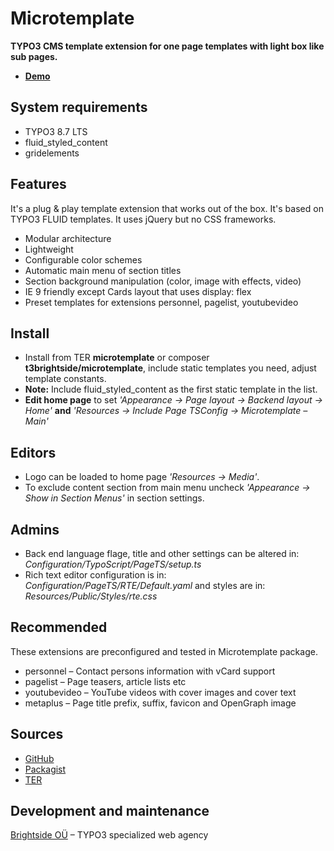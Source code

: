 # Microtemplate

**TYPO3 CMS template extension for one page templates with light box like sub pages.**

- **[Demo](https://microtemplate.t3brightside.com/)**

## System requirements

- TYPO3 8.7 LTS
- fluid_styled_content
- gridelements

## Features

It's a plug & play template extension that works out of the box. It's based on TYPO3 FLUID templates. It uses jQuery but no CSS frameworks.

- Modular architecture
- Lightweight
- Configurable color schemes
- Automatic main menu of section titles
- Section background manipulation (color, image with effects, video)
- IE 9 friendly except Cards layout that uses display: flex
- Preset templates for extensions personnel, pagelist, youtubevideo

## Install
- Install from TER **microtemplate** or composer **t3brightside/microtemplate**, include static templates you need, adjust template constants.
- **Note:** Include fluid_styled_content as the first static template in the list.
- **Edit home page** to set _'Appearance -> Page layout -> Backend layout -> Home'_ **and** _'Resources -> Include Page TSConfig -> Microtemplate – Main'_

## Editors
- Logo can be loaded to home page _'Resources -> Media'_.
- To exclude content section from main menu uncheck _'Appearance -> Show in Section Menus'_ in section settings.

## Admins
- Back end language flage, title and other settings can be altered in: _Configuration/TypoScript/PageTS/setup.ts_
- Rich text editor configuration is in: _Configuration/PageTS/RTE/Default.yaml_ and styles are in: _Resources/Public/Styles/rte.css_

## Recommended
These extensions are preconfigured and tested in Microtemplate package.
- personnel – Contact persons information with vCard support
- pagelist – Page teasers, article lists etc
- youtubevideo – YouTube videos with cover images and cover text
- metaplus – Page title prefix, suffix, favicon and OpenGraph image

## Sources

- [GitHub](https://github.com/t3brightside/microtemplate)
- [Packagist](https://packagist.org/packages/t3brightside/microtemplate)
- [TER](https://extensions.typo3.org/extension/microtemplate/)

## Development and maintenance

[Brightside OÜ](https://t3brightside.com/) – TYPO3 specialized web agency
